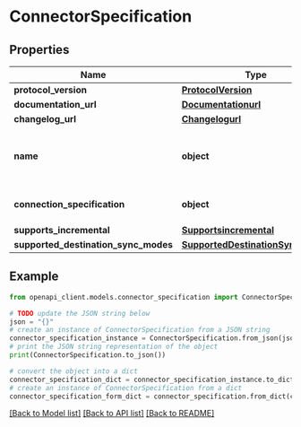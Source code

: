 # ConnectorSpecification


## Properties

Name | Type | Description | Notes
------------ | ------------- | ------------- | -------------
**protocol_version** | [**ProtocolVersion**](ProtocolVersion.md) |  | [optional] 
**documentation_url** | [**Documentationurl**](Documentationurl.md) |  | [optional] 
**changelog_url** | [**Changelogurl**](Changelogurl.md) |  | [optional] 
**name** | **object** | The name of the specific connector to which this ConnectorSpecification belongs. | 
**connection_specification** | **object** | ConnectorDefinition specific blob. Must be a valid JSON string. | 
**supports_incremental** | [**Supportsincremental**](Supportsincremental.md) |  | [optional] 
**supported_destination_sync_modes** | [**SupportedDestinationSyncModes**](SupportedDestinationSyncModes.md) |  | [optional] 

## Example

```python
from openapi_client.models.connector_specification import ConnectorSpecification

# TODO update the JSON string below
json = "{}"
# create an instance of ConnectorSpecification from a JSON string
connector_specification_instance = ConnectorSpecification.from_json(json)
# print the JSON string representation of the object
print(ConnectorSpecification.to_json())

# convert the object into a dict
connector_specification_dict = connector_specification_instance.to_dict()
# create an instance of ConnectorSpecification from a dict
connector_specification_form_dict = connector_specification.from_dict(connector_specification_dict)
```
[[Back to Model list]](../README.md#documentation-for-models) [[Back to API list]](../README.md#documentation-for-api-endpoints) [[Back to README]](../README.md)


